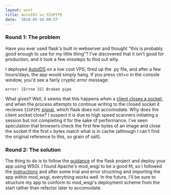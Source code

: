 ```yaml
---
layout: post
title: AutoIDS vs SIGPIPE
date: '2018-05-10 09:57'
---
```


### Round 1: The problem
Have you ever used flask's built in webserver and thought "this is probably good enough to use for my little thing"? I've discovered that it isn't good for production, and it took a few missteps to find out why. 

I deployed [AutoIDS](http://autoids.net) on a low cost VPS, fired up the .py file, and after a few hours/days, the app would simply hang. If you press ctrl+c in the console window, you'd see a fairly cryptic error message:

```
error: [Errno 32] Broken pipe
```

What gives? Well, it seems that this happens when a [client closes a socket](https://stackoverflow.com/questions/11866792/how-to-prevent-errno-32-broken-pipe?noredirect=1&lq=1), and when the process attempts to continue writing to the closed socket it recieves `SIGPIPE` [signal](https://www.quora.com/What-are-SIGPIPEs), which flask does not accomodate. Why does the client socket close? I suspect it is due to high speed scanners initiating a session but not completing it for the sake of performance. I've seen speculation that browsers check the first few bytes of an image and close the socket if the first `n` bytes match what is in cache (although I can't find the original reference to this, so grain of salt).

### Round 2: The solution
The thing to do is to follow the [guidance](http://flask.pocoo.org/docs/0.12/deploying/) of the flask project and deploy your app using WSGI. I found Apache's mod_wsgi to be a good fit, so I followed the [instructions](http://flask.pocoo.org/docs/0.12/deploying/mod_wsgi/) and after some trial and error structring and importing the app within mod_wsgi, everything works well. In the future, I'll be sure to structure my app to conform to mod_wsgi's deployment scheme from the start rather than refactor later to accomodate. 

